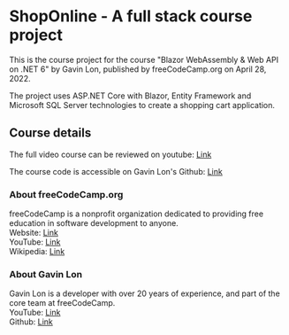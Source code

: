 # ShopOnline - A full stack course project
This is the course project for the course "Blazor WebAssembly & Web API on .NET 6" by Gavin Lon, published by freeCodeCamp.org on April 28, 2022.

The project uses ASP.NET Core with Blazor, Entity Framework and Microsoft SQL Server technologies to create a shopping cart application.

## Course details
The full video course can be reviewed on youtube: [Link](https://youtu.be/sHuuo9L3e5c)

The course code is accessible on Gavin Lon's Github: [Link](https://github.com/GavinLonDigital/ShopOnlineSolution)

### About freeCodeCamp.org
freeCodeCamp is a nonprofit organization dedicated to providing free education in software development to anyone. \
Website: [Link](https://www.freecodecamp.org) \
YouTube: [Link](https://www.youtube.com/@freecodecamp) \
Wikipedia: [Link](https://en.wikipedia.org/wiki/FreeCodeCamp)

### About Gavin Lon
Gavin Lon is a developer with over 20 years of experience, and part of the core team at freeCodeCamp. \
YouTube: [Link](https://www.youtube.com/c/GavinLon) \
Github: [Link](github.com/gavinlondigital) 
